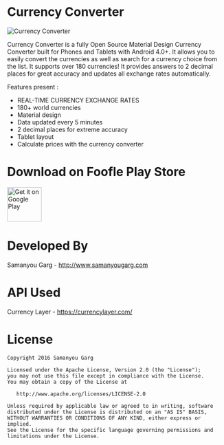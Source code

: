 # Currency Converter
![Currency Converter](https://github.com/samanyougarg/Currency_Converter/blob/master/screenshots.png)



Currency Converter is a fully Open Source Material Design Currency Converter built for Phones and Tablets with Android 4.0+. It allows you to easily convert the currencies as well as search for a currency choice from the list. It supports over 180 currencies! It provides answers to 2 decimal places for great accuracy and updates all exchange rates automatically.

Features present :
* REAL-TIME CURRENCY EXCHANGE RATES
* 180+ world currencies
* Material design
* Data updated every 5 minutes
* 2 decimal places for extreme accuracy
* Tablet layout
* Calculate prices with the currency converter

Download on Foofle Play Store
=============================
[<img alt="Get it on Google Play" height="80" src="https://play.google.com/intl/en_us/badges/images/generic/en_badge_web_generic.png">](https://play.google.com/store/apps/details?id=com.appisode.currencyconverter)

Developed By
============

Samanyou Garg - <http://www.samanyougarg.com>

API Used
============

Currency Layer - <https://currencylayer.com/>

License
=======

    Copyright 2016 Samanyou Garg

    Licensed under the Apache License, Version 2.0 (the "License");
    you may not use this file except in compliance with the License.
    You may obtain a copy of the License at

       http://www.apache.org/licenses/LICENSE-2.0

    Unless required by applicable law or agreed to in writing, software
    distributed under the License is distributed on an "AS IS" BASIS,
    WITHOUT WARRANTIES OR CONDITIONS OF ANY KIND, either express or implied.
    See the License for the specific language governing permissions and
    limitations under the License.





[1]: https://play.google.com/store/apps/details?id=com.appisode.currencyconverter
